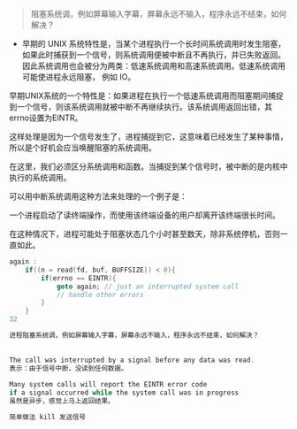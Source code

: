 

> 阻塞系统调，例如屏幕输入字幕，屏幕永远不输入，程序永远不结束，如何解决？

- 早期的 UNIX 系统特性是，当某个进程执行一个长时间系统调用时发生阻塞， 如果此时捕获到一个信号，则系统调用便被中断且不再执行，并已失败返回。 因此系统调用也会被分为两类：低速系统调用和高速系统调用。低速系统调用可能使进程永远阻塞， 例如 IO。

早期UNIX系统的一个特性是：如果进程在执行一个低速系统调用而阻塞期间捕捉到一个信号，则该系统调用就被中断不再继续执行。该系统调用返回出错，其errno设置为EINTR。

这样处理是因为一个信号发生了，进程捕捉到它，这意味着已经发生了某种事情，所以是个好机会应当唤醒阻塞的系统调用。

在这里，我们必须区分系统调用和函数。当捕捉到某个信号时，被中断的是内核中执行的系统调用。



可以用中断系统调用这种方法来处理的一个例子是：

一个进程启动了读终端操作，而使用该终端设备的用户却离开该终端很长时间。

在这种情况下，进程可能处于阻塞状态几个小时甚至数天，除非系统停机，否则一直如此。

```c
again :
    if((n = read(fd, buf, BUFFSIZE)) < 0){
        if(errno == EINTR){
            goto again; // just an interrupted system call
            // handle other errors
        }
    }
32

进程阻塞系统调，例如屏幕输入字幕，屏幕永远不输入，程序永远不结束，如何解决？
    
 
The call was interrupted by a signal before any data was read.
表示：由于信号中断，没读到任何数据。
    
Many system calls will report the EINTR error code 
if a signal occurred while the system call was in progress
虽然是异步，感觉上马上返回结果。

简单做法 kill 发送信号
```